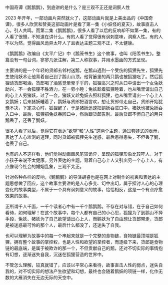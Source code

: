 中国奇谭《鹅鹅鹅》，到底讲的是什么？是三观不正还是洞察人性

2023 年开年，一部动画片突然就火了，这部动画片就是上美出品的《中国奇谭》，很多人欣赏和赞美这部动画片是看了第一集《小妖怪的夏天》，故事直击人心，引人共鸣。而第二集《鹅鹅鹅》，很多人看了以后的反响却不如第一集，有的人看了很懵，不知道在讲什么。有的人看了觉得很有讽刺意味，洞察人性。有的人不以为然，觉得画风诡异太吓人了且表达主题三观不正，不太健康。

《鹅鹅鹅》改编自《太平广记》中《鹅笼书生》这个故事，也叫《阳羡书生》。整篇没有一句台词，寥寥几张注解，第二人称叙事，并用水墨画的方式呈现。

主要讲的是一个年轻的货郎去邻村送鹅，在鹅山遇到一个受伤的狐狸先生，狐狸先生使用妖术让他背着自己到了鹅山山顶，他背篓里的两只鹅也被狐狸吃了。然后狐狸请货郎喝酒，货郎喝了酒感觉晕晕乎乎的，狐狸高兴之时从口中请出一个女兔妖助兴，不一会狐狸不胜酒力，在一旁小睡；兔妖趁着狐狸睡着，也从嘴里请出自己的心上人男猪妖，过了一会，猪妖又趁兔妖去照料狐狸，也从嘴里请出一个心上人女鹅妖；后来猪妖睡着了，鹅妖与货郎把酒言欢，想让货郎带走自己，货郎开始犹豫不决，下定决心时，狐狸醒了，于是猪妖迅速把鹅妖吞进口中，猪妖也被兔妖吞入口中，最后，狐狸把兔妖吞回口中，然后跟货郎告别。最后货郎不但自己的两只鹅丢了，还丢了鹅妖。


很多人看了以后，觉得它在表达“欲望”和“人性”这两个主题，通过套娃式的表示，表达了人心难测的道理，同时货郎被狐狸先生迷惑，最后患得患失，不但丢了鹅，也丢了自己。

也有的人不这样看，他们觉得动画画风笔较诡异，呈现的狐狸形象比较吓人，对于小孩子来说不太健康。另外表达的主题，背着自己心上人又引出另一个心上人，有点像现今社会的婚姻乱象，三观不太正。

针对各种各样的反响，《鹅鹅鹅》的导演胡睿也是在网上对制作的初衷和表达的主题思想做了回应，这个故事主要讲的是人心多变、幻中出幻，属于探讨人心的心理变化的故事类型，不属于一个具有讽刺意义的故事，恰恰相反，这是一个有点疗愈效果的故事。

正所谓千人千面，一千个读者心中有一千个鹅鹅鹅。不存在对与错，在于自己如何看待，如何理解！在这个故事中，每个人都有自己的小心思，狐狸为了到鹅山不择手段，兔妖、猪妖为了自己欲望请出心上人，而鹅妖为了自由想让货郎带走，货郎是被迷惑最可怜的那个人，最后什么都没了，还迷失了自我。

也可以理解为故事中的每一个串起来就是一个完整的食物链，食物链最顶端是狐狸，拥有整个故事的掌控权，也是人性和欲望的掌控者，而逐级下来，货郎是食物链的最底端，是属于被欺诈的那一个，不但贡献自己的鹅，还对不切实际的事情抱有幻想，逐渐迷失自我，沉迷在狐狸营造的世界中。

不管怎么理解，较真就错了，应该以平常心来看待，故事直击人性的弱点，迷失自我的，对不切实际的想法产生欲望和幻想，最终也会随着鹅妖的项链一样，化作无数的大雁消失在无边无际的天空中。